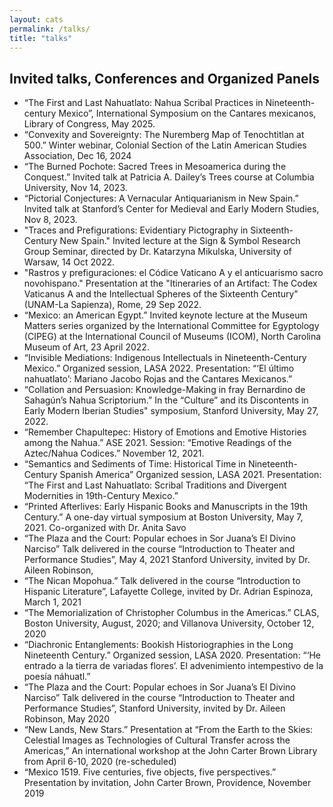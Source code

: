 ```yaml
---
layout: cats
permalink: /talks/
title: "talks"
---
```


## Invited talks, Conferences and Organized Panels

- “The First and Last Nahuatlato: Nahua Scribal Practices in Nineteenth-century Mexico”, International Symposium on the Cantares mexicanos, Library of Congress, May 2025.
- “Convexity and Sovereignty: The Nuremberg Map of Tenochtitlan at 500.” Winter webinar, Colonial Section of the Latin American Studies Association, Dec 16, 2024
- “The Burned Pochote: Sacred Trees in Mesoamerica during the Conquest.” Invited talk at Patricia A. Dailey’s Trees course at Columbia University, Nov 14, 2023.
- “Pictorial Conjectures: A Vernacular Antiquarianism in New Spain.” Invited talk at Stanford’s Center for Medieval and Early Modern Studies, Nov  8, 2023.
- "Traces and Prefigurations: Evidentiary Pictography in Sixteenth-Century New Spain." Invited lecture at the Sign & Symbol Research Group Seminar, directed by Dr. Katarzyna Mikulska, University of Warsaw, 14 Oct 2022.
- "Rastros y prefiguraciones: el Códice Vaticano A y el anticuarismo sacro novohispano." Presentation at the "Itineraries of an Artifact: The Codex Vaticanus A and the Intellectual Spheres of the Sixteenth Century" (UNAM-La Sapienza), Rome, 29 Sep 2022.   
- “Mexico: an American Egypt.” Invited keynote lecture at the Museum Matters series organized by the International Committee for Egyptology (CIPEG) at  the International Council of Museums (ICOM), North Carolina Museum of Art, 23 April 2022.
- “Invisible Mediations: Indigenous Intellectuals in Nineteenth-Century Mexico.” Organized session, LASA 2022. Presentation: “‘El último nahuatlato’: Mariano Jacobo Rojas and the Cantares Mexicanos.”
- “Collation and Persuasion: Knowledge-Making in fray Bernardino de Sahagún’s Nahua Scriptorium.” In the “Culture” and its Discontents in Early Modern Iberian Studies" symposium, Stanford University, May 27, 2022.
- “Remember Chapultepec: History of Emotions and Emotive Histories among the Nahua.” ASE 2021. Session: “Emotive Readings of the Aztec/Nahua Codices.” November 12, 2021.
- “Semantics and Sediments of Time: Historical Time in Nineteenth-Century Spanish America” Organized session, LASA 2021. Presentation: “The First and Last Nahuatlato: Scribal Traditions and Divergent Modernities in 19th-Century Mexico.”
- “Printed Afterlives: Early Hispanic Books and Manuscripts in the 19th Century.” A one-day virtual symposium at Boston University, May 7, 2021. Co-organized with Dr. Anita Savo
- “The Plaza and the Court: Popular echoes in Sor Juana’s El Divino Narciso” Talk delivered in the course “Introduction to Theater and Performance Studies”, May 4, 2021 Stanford University, invited by Dr. Aileen Robinson,
- “The Nican Mopohua.” Talk delivered in the course “Introduction to Hispanic Literature”, Lafayette College, invited by Dr. Adrian Espinoza, March 1, 2021
- “The Memorialization of Christopher Columbus in the Americas.” CLAS, Boston University, August, 2020; and Villanova University, October 12, 2020
- “Diachronic Entanglements: Bookish Historiographies in the Long Nineteenth Century.” Organized session, LASA 2020. Presentation: “‘He entrado a la tierra de variadas flores’. El advenimiento intempestivo de la poesía náhuatl.”
- “The Plaza and the Court: Popular echoes in Sor Juana’s El Divino Narciso” Talk delivered in the course “Introduction to Theater and Performance Studies”, Stanford University, invited by Dr. Aileen Robinson, May 2020
- “New Lands, New Stars.” Presentation at “From the Earth to the Skies: Celestial Images as Technologies of Cultural Transfer across the Americas,” An international workshop at the John Carter Brown Library from April 6-10, 2020 (re-scheduled)
- “Mexico 1519. Five centuries, five objects, five perspectives.” Presentation by invitation, John Carter Brown, Providence, November 2019
